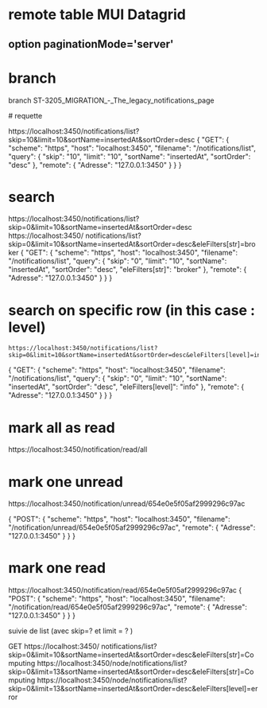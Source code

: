 # remote table MUI Datagrid 

## option   paginationMode='server'


# branch
branch ST-3205_MIGRATION_-_The_legacy_notifications_page


# requette 

https://localhost:3450/notifications/list?skip=10&limit=10&sortName=insertedAt&sortOrder=desc
{
	"GET": {
		"scheme": "https",
		"host": "localhost:3450",
		"filename": "/notifications/list",
		"query": {
			"skip": "10",
			"limit": "10",
			"sortName": "insertedAt",
			"sortOrder": "desc"
		},
		"remote": {
			"Adresse": "127.0.0.1:3450"
		}
	}
}


# search 
  https://localhost:3450/notifications/list?skip=0&limit=10&sortName=insertedAt&sortOrder=desc
	https://localhost:3450/     notifications/list?skip=0&limit=10&sortName=insertedAt&sortOrder=desc&eleFilters[str]=broker
  {
	"GET": {
		"scheme": "https",
		"host": "localhost:3450",
		"filename": "/notifications/list",
		"query": {
			"skip": "0",
			"limit": "10",
			"sortName": "insertedAt",
			"sortOrder": "desc",
			"eleFilters[str]": "broker"
		},
		"remote": {
			"Adresse": "127.0.0.1:3450"
		}
	}
}
# search on specific row (in this case : level)
	https://localhost:3450/notifications/list?skip=0&limit=10&sortName=insertedAt&sortOrder=desc&eleFilters[level]=info

{
	"GET": {
		"scheme": "https",
		"host": "localhost:3450",
		"filename": "/notifications/list",
		"query": {
			"skip": "0",
			"limit": "10",
			"sortName": "insertedAt",
			"sortOrder": "desc",
			"eleFilters[level]": "info"
		},
		"remote": {
			"Adresse": "127.0.0.1:3450"
		}
	}
}

# mark all as read 
https://localhost:3450/notification/read/all


# mark one unread 
https://localhost:3450/notification/unread/654e0e5f05af2999296c97ac

{
	"POST": {
		"scheme": "https",
		"host": "localhost:3450",
		"filename": "/notification/unread/654e0e5f05af2999296c97ac",
		"remote": {
			"Adresse": "127.0.0.1:3450"
		}
	}
}

# mark one read 
https://localhost:3450/notification/read/654e0e5f05af2999296c97ac
{
	"POST": {
		"scheme": "https",
		"host": "localhost:3450",
		"filename": "/notification/read/654e0e5f05af2999296c97ac",
		"remote": {
			"Adresse": "127.0.0.1:3450"
		}
	}
}

suivie de list (avec skip=? et limit = ? )



GET
	https://localhost:3450/     notifications/list?skip=0&limit=10&sortName=insertedAt&sortOrder=desc&eleFilters[str]=Computing
	https://localhost:3450/node/notifications/list?skip=0&limit=13&sortName=insertedAt&sortOrder=desc&eleFilters[str]=Computing
	https://localhost:3450/node/notifications/list?skip=0&limit=13&sortName=insertedAt&sortOrder=desc&eleFilters[level]=error